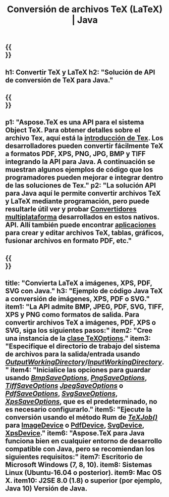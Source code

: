 ﻿---
translation: true
template: /_templates/_conversion-java.md
title: Conversión de archivos TeX (LaTeX) | Java
url: /java/conversion/
description: Solución API de Java de conversión de TeX (LaTeX). Convierta archivos LaTeX a PDF, XPS e imágenes, incluidos PNG, JPEG, TIFF, BMP con pocas líneas de código Java.
keywords: tex conversión api java, tex convertidor java integrar
family: tex
platformtag: cpp
feature: conversion
---

{{<section banner>}}
---
h1: Convertir TeX y LaTeX
h2: "Solución de API de conversión de TeX para Java."
---

{{<section overview>}}
---
p1: "Aspose.TeX es una API para el sistema Object TeX. Para obtener detalles sobre el archivo Tex, aquí está la [introducción de Tex](https://docs.aspose.com/tex/cpp/what-is-tex/). Los desarrolladores pueden convertir fácilmente TeX a formatos PDF, XPS, PNG, JPG, BMP y TIFF integrando la API para Java. A continuación se muestran algunos ejemplos de código que los programadores pueden mejorar e integrar dentro de las soluciones de Tex."
p2: "La solución API para Java aquí le permite convertir archivos TeX y LaTeX mediante programación, pero puede resultarle útil ver y probar [Convertidores multiplataforma](https://products.aspose.app/tex/conversion) desarrollados en estos nativos. API. Allí también puede encontrar [aplicaciones](https://products.aspose.app/tex/applications) para crear y editar archivos TeX, tablas, gráficos, fusionar archivos en formato PDF, etc."
---

{{<section feature1>}}
---
title: "Convierta LaTeX a imágenes, XPS, PDF, SVG con Java."
h3: "Ejemplo de código Java TeX a conversión de imágenes, XPS, PDF o SVG."
item1: "La API admite BMP, JPEG, PDF, SVG, TIFF, XPS y PNG como formatos de salida. Para convertir archivos TeX a imágenes, PDF, XPS o SVG, siga los siguientes pasos:"
item2: "Cree una instancia de la [clase TeXOptions](https://reference.aspose.com/tex/java/com.aspose.tex/texoptions)."
item3: "Especifique el directorio de trabajo del sistema de archivos para la salida/entrada usando [*OutputWorkingDirectory*](https://reference.aspose.com/tex/java/com.aspose.tex/TeXOptions#setOutputWorkingDirectory-com.aspose.tex.IOutputWorkingDirectory-)/[*InputWorkingDirectory*](https://reference.aspose.com/tex/java/com.aspose.tex/TeXOptions#setInputWorkingDirectory-com.aspose.tex.IInputWorkingDirectory-)."
item4: "Inicialice las opciones para guardar usando [*BmpSaveOptions*](https://reference.aspose.com/tex/java/com.aspose.tex.rendering/BmpSaveOptions), [*PngSaveOptions*](https://reference.aspose.com/tex/java/com.aspose.tex.rendering/PngSaveOptions), [*TiffSaveOptions*](https://reference.aspose.com/tex/java/com.aspose.tex.rendering/TiffSaveOptions) [*JpegSaveOptions*](https://reference.aspose.com/tex/java/com.aspose.tex.rendering/JpegSaveOptions) o [*PdfSaveOptions*](https://reference.aspose.com/tex/java/com.aspose.tex.rendering/PdfSaveOptions), [*SvgSaveOptions*](https://reference.aspose.com/tex/java/com.aspose.tex.rendering/SvgSaveOptions), [*XpsSaveOptions*](https://reference.aspose.com/tex/java/com.aspose.tex.rendering/XpsSaveOptions), que es el predeterminado, no es necesario configurarlo."
item5: "Ejecute la conversión usando el método Rum de [*TeXJob()*](https://reference.aspose.com/tex/java/com.aspose.tex/TeXJob) para [ImageDevice](https://reference.aspose.com/tex/java/com.aspose.tex.rendering/ImageDevice) o [PdfDevice](https://reference.aspose.com/tex/java/com.aspose.tex.rendering/PdfDevice), [SvgDevice](https://reference.aspose.com/tex/java/com.aspose.tex.rendering/SvgDevice), [XpsDevice](https://reference.aspose.com/tex/java/com.aspose.tex.rendering/dispositivoXPS)."
item6: "Aspose.TeX para Java funciona bien en cualquier entorno de desarrollo compatible con Java, pero se recomiendan los siguientes requisitos:"
item7: Escritorio de Microsoft Windows (7, 8, 10).
item8: Sistemas Linux (Ubuntu-16.04 o posterior).
item9: Mac OS X.
item10: J2SE 8.0 (1.8) o superior (por ejemplo, Java 10) Versión de Java.
---


